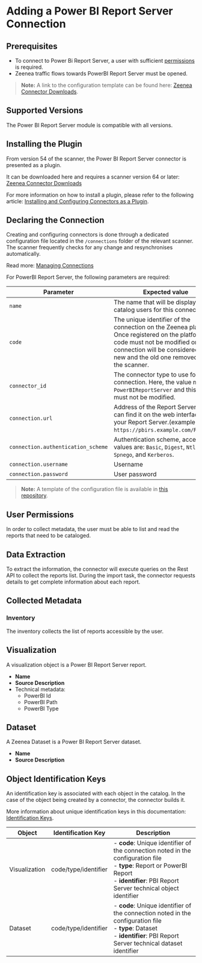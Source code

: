 # Adding a Power BI Report Server Connection

## Prerequisites

* To connect to Power Bi Report Server, a user with sufficient [permissions](#user-permissions) is required.
* Zeenea traffic flows towards PowerBI Report Server must be opened.

> **Note:** A link to the configuration template can be found here: [Zeenea Connector Downloads](./zeenea-connectors-list.md).

## Supported Versions

The Power BI Report Server module is compatible with all versions. 

## Installing the Plugin

From version 54 of the scanner, the Power BI Report Server connector is presented as a plugin.

It can be downloaded here and requires a scanner version 64 or later: [Zeenea Connector Downloads](./zeenea-connectors-list.md)

For more information on how to install a plugin, please refer to the following article: [Installing and Configuring Connectors as a Plugin](./zeenea-connectors-install-as-plugin.md).

## Declaring the Connection

Creating and configuring connectors is done through a dedicated configuration file located in the `/connections` folder of the relevant scanner. The scanner frequently checks for any change and resynchronises automatically.

Read more: [Managing Connections](../Zeenea_Administration/zeenea-managing-connections.md)

For PowerBI Report Server, the following parameters are required:

| Parameter | Expected value |
|---|---|
| `name` | The name that will be displayed to catalog users for this connection. |
| `code` | The unique identifier of the connection on the Zeenea platform. Once registered on the platform, this code must not be modified or the connection will be considered as new and the old one removed from the scanner. |
| `connector_id` | The connector type to use for the connection. Here, the value must be `PowerBIReportServer` and this value must not be modified. |
| `connection.url` | Address of the Report Server: you can find it on the web interface of your Report Server.(example: `https://pbirs.example.com/Reports`) |
| `connection.authentication_scheme` | Authentication scheme, accepted values are: `Basic`, `Digest`, `Ntlm`, `Spnego`, and `Kerberos`. |
| `connection.username` | Username |
| `connection.password` | User password |

> **Note:** A template of the configuration file is available in [this repository](https://github.com/zeenea/connector-conf-templates/tree/main/templates).
 
## User Permissions

In order to collect metadata, the user must be able to list and read the reports that need to be cataloged.

## Data Extraction

To extract the information, the connector will execute queries on the Rest API to collect the reports list. During the import task, the connector requests details to get complete information about each report.

## Collected Metadata

### Inventory

The inventory collects the list of reports accessible by the user.

## Visualization

A visualization object is a Power BI Report Server report.

* **Name**
* **Source Description**
* Technical metadata:
  * PowerBI Id
  * PowerBI Path
  * PowerBI Type

## Dataset

A Zeenea Dataset is a Power BI Report Server dataset.

* **Name**
* **Source Description**

## Object Identification Keys
 
An identification key is associated with each object in the catalog. In the case of the object being created by a connector, the connector builds it.
 
More information about unique identification keys in this documentation: [Identification Keys](../Stewardship/zeenea-identification-keys.md).
  
| Object | Identification Key | Description |
|---|---|---|
| Visualization | code/type/identifier | - **code**: Unique identifier of the connection noted in the configuration file<br>- **type**: Report or PowerBI Report<br>- **identifier**: PBI Report Server technical object identifier |
| Dataset | code/type/identifier | - **code**: Unique identifier of the connection noted in the configuration file<br>- **type**: Dataset<br>- **identifier**: PBI Report Server technical dataset identifier |
 